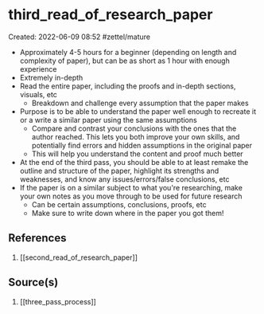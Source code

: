# third_read_of_research_paper
Created: 2022-06-09 08:52
#zettel/mature

- Approximately 4-5 hours for a beginner (depending on length and complexity of paper), but can be as short as 1 hour with enough experience
- Extremely in-depth
- Read the entire paper, including the proofs and in-depth sections, visuals, etc
	- Breakdown and challenge every assumption that the paper makes
- Purpose is to be able to understand the paper well enough to recreate it or a write a similar paper using the same assumptions
	- Compare and contrast your conclusions with the ones that the author reached. This lets you both improve your own skills, and potentially find errors and hidden assumptions in the original paper
	- This will help you understand the content and proof much better
- At the end of the third pass, you should be able to at least remake the outline and structure of the paper, highlight its strengths and weaknesses, and know any issues/errors/false conclusions, etc
- If the paper is on a similar subject to what you're researching, make your own notes as you move through to be used for future research
	- Can be certain assumptions, conclusions, proofs, etc
	- Make sure to write down where in the paper you got them!

## References
1. [[second_read_of_research_paper]]

## Source(s)
1. [[three_pass_process]]